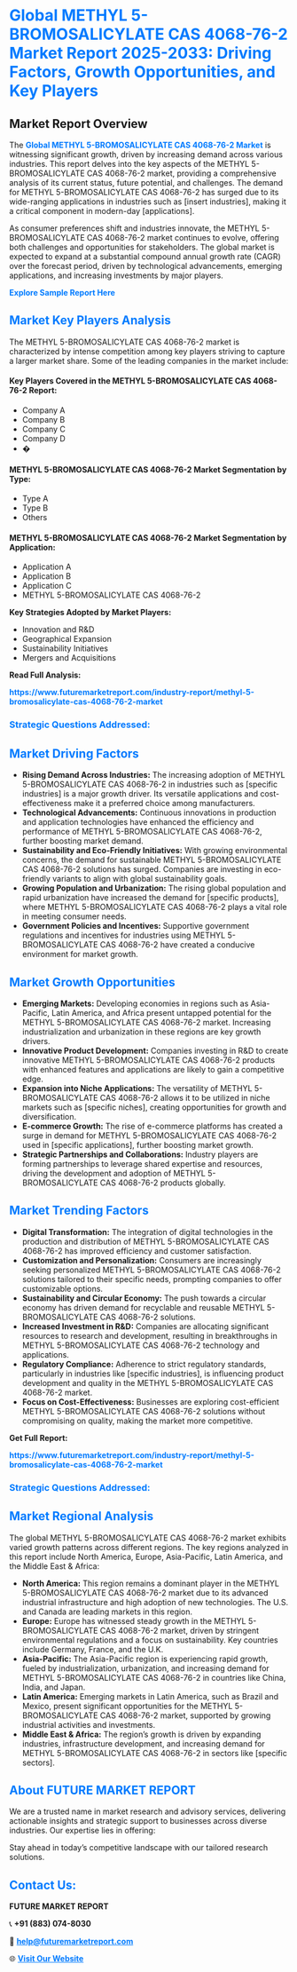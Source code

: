 <h1 style="color: #007BFF;">Global METHYL 5-BROMOSALICYLATE CAS 4068-76-2 Market Report 2025-2033: Driving Factors, Growth Opportunities, and Key Players</h1>

<section id="overview">
<h2>Market Report Overview</h2>
<p>The <a href="https://www.futuremarketreport.com/industry-report/methyl-5-bromosalicylate-cas-4068-76-2-market" style="color: #007BFF; text-decoration: none;"><strong>Global METHYL 5-BROMOSALICYLATE CAS 4068-76-2 Market</strong></a> is witnessing significant growth, driven by increasing demand across various industries. This report delves into the key aspects of the METHYL 5-BROMOSALICYLATE CAS 4068-76-2 market, providing a comprehensive analysis of its current status, future potential, and challenges. The demand for METHYL 5-BROMOSALICYLATE CAS 4068-76-2 has surged due to its wide-ranging applications in industries such as [insert industries], making it a critical component in modern-day [applications].</p>
<p>As consumer preferences shift and industries innovate, the METHYL 5-BROMOSALICYLATE CAS 4068-76-2 market continues to evolve, offering both challenges and opportunities for stakeholders. The global market is expected to expand at a substantial compound annual growth rate (CAGR) over the forecast period, driven by technological advancements, emerging applications, and increasing investments by major players.</p>
</section>

<section id="overview">
<p><a href="https://www.futuremarketreport.com/request-sample/reportId=111250" style="color: #007BFF; text-decoration: none;"><strong>Explore Sample Report Here</strong></a></p>
</section>

<section id="key-players">
<h2 style="color: #007BFF;">Market Key Players Analysis</h2>
<p>The METHYL 5-BROMOSALICYLATE CAS 4068-76-2 market is characterized by intense competition among key players striving to capture a larger market share. Some of the leading companies in the market include:</p>
<h4>Key Players Covered in the METHYL 5-BROMOSALICYLATE CAS 4068-76-2 Report:</h4>
<ul><li>Company A</li><li>Company B</li><li>Company C</li><li>Company D</li><li>�</li></ul>
<h4>METHYL 5-BROMOSALICYLATE CAS 4068-76-2 Market Segmentation by Type:</h4>
<ul><li>Type A</li><li>Type B</li><li>Others</li></ul>

<h4>METHYL 5-BROMOSALICYLATE CAS 4068-76-2 Market Segmentation by Application:</h4>
<ul><li>Application A</li><li>Application B</li><li>Application C</li><li>METHYL 5-BROMOSALICYLATE CAS 4068-76-2</li></ul>
<p><strong>Key Strategies Adopted by Market Players:</strong></p>
<ul>
<li>Innovation and R&D</li>
<li>Geographical Expansion</li>
<li>Sustainability Initiatives</li>
<li>Mergers and Acquisitions</li>
</ul>
</section>

<section>
<p><strong>Read Full Analysis: </strong></p><a href="https://www.futuremarketreport.com/industry-report/methyl-5-bromosalicylate-cas-4068-76-2-market" style="color: #007BFF; text-decoration: none;"><strong>https://www.futuremarketreport.com/industry-report/methyl-5-bromosalicylate-cas-4068-76-2-market</strong></a>
<h3 style="color: #007BFF;">Strategic Questions Addressed:</h3>
</section>

<section id="driving-factors">
<h2 style="color: #007BFF;">Market Driving Factors</h2>
<ul>
<li><strong>Rising Demand Across Industries:</strong> The increasing adoption of METHYL 5-BROMOSALICYLATE CAS 4068-76-2 in industries such as [specific industries] is a major growth driver. Its versatile applications and cost-effectiveness make it a preferred choice among manufacturers.</li>
<li><strong>Technological Advancements:</strong> Continuous innovations in production and application technologies have enhanced the efficiency and performance of METHYL 5-BROMOSALICYLATE CAS 4068-76-2, further boosting market demand.</li>
<li><strong>Sustainability and Eco-Friendly Initiatives:</strong> With growing environmental concerns, the demand for sustainable METHYL 5-BROMOSALICYLATE CAS 4068-76-2 solutions has surged. Companies are investing in eco-friendly variants to align with global sustainability goals.</li>
<li><strong>Growing Population and Urbanization:</strong> The rising global population and rapid urbanization have increased the demand for [specific products], where METHYL 5-BROMOSALICYLATE CAS 4068-76-2 plays a vital role in meeting consumer needs.</li>
<li><strong>Government Policies and Incentives:</strong> Supportive government regulations and incentives for industries using METHYL 5-BROMOSALICYLATE CAS 4068-76-2 have created a conducive environment for market growth.</li>
</ul>
</section>

<section id="growth-opportunities">
<h2 style="color: #007BFF;">Market Growth Opportunities</h2>
<ul>
<li><strong>Emerging Markets:</strong> Developing economies in regions such as Asia-Pacific, Latin America, and Africa present untapped potential for the METHYL 5-BROMOSALICYLATE CAS 4068-76-2 market. Increasing industrialization and urbanization in these regions are key growth drivers.</li>
<li><strong>Innovative Product Development:</strong> Companies investing in R&D to create innovative METHYL 5-BROMOSALICYLATE CAS 4068-76-2 products with enhanced features and applications are likely to gain a competitive edge.</li>
<li><strong>Expansion into Niche Applications:</strong> The versatility of METHYL 5-BROMOSALICYLATE CAS 4068-76-2 allows it to be utilized in niche markets such as [specific niches], creating opportunities for growth and diversification.</li>
<li><strong>E-commerce Growth:</strong> The rise of e-commerce platforms has created a surge in demand for METHYL 5-BROMOSALICYLATE CAS 4068-76-2 used in [specific applications], further boosting market growth.</li>
<li><strong>Strategic Partnerships and Collaborations:</strong> Industry players are forming partnerships to leverage shared expertise and resources, driving the development and adoption of METHYL 5-BROMOSALICYLATE CAS 4068-76-2 products globally.</li>
</ul>
</section>

<section id="trending-factors">
<h2 style="color: #007BFF;">Market Trending Factors</h2>
<ul>
<li><strong>Digital Transformation:</strong> The integration of digital technologies in the production and distribution of METHYL 5-BROMOSALICYLATE CAS 4068-76-2 has improved efficiency and customer satisfaction.</li>
<li><strong>Customization and Personalization:</strong> Consumers are increasingly seeking personalized METHYL 5-BROMOSALICYLATE CAS 4068-76-2 solutions tailored to their specific needs, prompting companies to offer customizable options.</li>
<li><strong>Sustainability and Circular Economy:</strong> The push towards a circular economy has driven demand for recyclable and reusable METHYL 5-BROMOSALICYLATE CAS 4068-76-2 solutions.</li>
<li><strong>Increased Investment in R&D:</strong> Companies are allocating significant resources to research and development, resulting in breakthroughs in METHYL 5-BROMOSALICYLATE CAS 4068-76-2 technology and applications.</li>
<li><strong>Regulatory Compliance:</strong> Adherence to strict regulatory standards, particularly in industries like [specific industries], is influencing product development and quality in the METHYL 5-BROMOSALICYLATE CAS 4068-76-2 market.</li>
<li><strong>Focus on Cost-Effectiveness:</strong> Businesses are exploring cost-efficient METHYL 5-BROMOSALICYLATE CAS 4068-76-2 solutions without compromising on quality, making the market more competitive.</li>
</ul>
</section>

<section>
<p><strong>Get Full Report: </strong></p><a href="https://www.futuremarketreport.com/industry-report/methyl-5-bromosalicylate-cas-4068-76-2-market" style="color: #007BFF; text-decoration: none;"><strong>https://www.futuremarketreport.com/industry-report/methyl-5-bromosalicylate-cas-4068-76-2-market</strong></a>
<h3 style="color: #007BFF;">Strategic Questions Addressed:</h3>
</section>


<section id="regional-analysis">
<h2 style="color: #007BFF;">Market Regional Analysis</h2>
<p>The global METHYL 5-BROMOSALICYLATE CAS 4068-76-2 market exhibits varied growth patterns across different regions. The key regions analyzed in this report include North America, Europe, Asia-Pacific, Latin America, and the Middle East & Africa:</p>
<ul>
<li><strong>North America:</strong> This region remains a dominant player in the METHYL 5-BROMOSALICYLATE CAS 4068-76-2 market due to its advanced industrial infrastructure and high adoption of new technologies. The U.S. and Canada are leading markets in this region.</li>
<li><strong>Europe:</strong> Europe has witnessed steady growth in the METHYL 5-BROMOSALICYLATE CAS 4068-76-2 market, driven by stringent environmental regulations and a focus on sustainability. Key countries include Germany, France, and the U.K.</li>
<li><strong>Asia-Pacific:</strong> The Asia-Pacific region is experiencing rapid growth, fueled by industrialization, urbanization, and increasing demand for METHYL 5-BROMOSALICYLATE CAS 4068-76-2 in countries like China, India, and Japan.</li>
<li><strong>Latin America:</strong> Emerging markets in Latin America, such as Brazil and Mexico, present significant opportunities for the METHYL 5-BROMOSALICYLATE CAS 4068-76-2 market, supported by growing industrial activities and investments.</li>
<li><strong>Middle East & Africa:</strong> The region’s growth is driven by expanding industries, infrastructure development, and increasing demand for METHYL 5-BROMOSALICYLATE CAS 4068-76-2 in sectors like [specific sectors].</li>
</ul>
</section>

<footer>
<h2 style="color: #007BFF;">About FUTURE MARKET REPORT</h2>
<p>We are a trusted name in market research and advisory services, delivering actionable insights and strategic support to businesses across diverse industries. Our expertise lies in offering:</p>

<p>Stay ahead in today’s competitive landscape with our tailored research solutions.</p>

<h2 style="color: #007BFF;">Contact Us:</h2>
<p><strong>FUTURE MARKET REPORT</strong></p>
<p>📞 <strong>+91 (883) 074-8030</strong></p>
<p>📧 <strong><a href="mailto:help@futuremarketreport.com" style="color: #007BFF;">help@futuremarketreport.com</a></strong></p>
<p>🌐 <strong><a href="https://www.futuremarketreport.com/" style="color: #007BFF;">Visit Our Website</a></strong></p>
</footer>